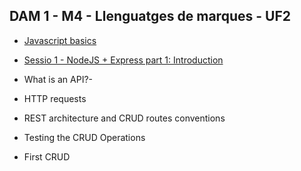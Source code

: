 ## DAM 1 - M4 - Llenguatges de marques - UF2
- [Javascript basics](javscript%20basics.md)

- [Sessio 1 -  NodeJS + Express part 1: Introduction](01%20NodeJS_Express_part_1-%20Introduction%20.md)
- What is an API?-
- HTTP requests
- REST architecture and CRUD routes conventions
- Testing the CRUD Operations
- First CRUD
